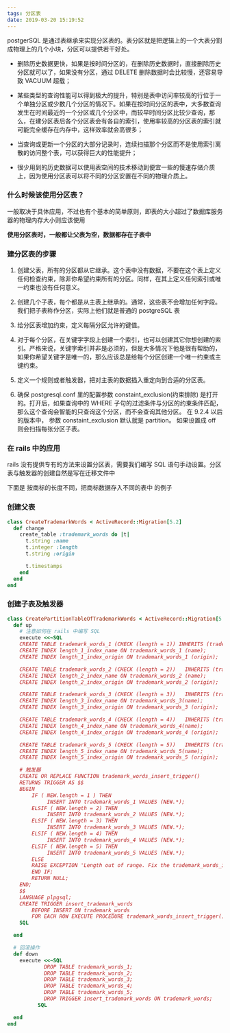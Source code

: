 ```yaml
---
tags: 分区表
date: 2019-03-20 15:19:52
---
```


postgerSQL 是通过表继承来实现分区表的。表分区就是把逻辑上的一个大表分割成物理上的几个小块，分区可以提供若干好处。

- 删除历史数据更快，如果是按时间分区的，在删除历史数据时，直接删除历史分区就可以了，如果没有分区，通过 DELETE 删除数据时会比较慢，还容易导致 VACUUM 超载；

- 某些类型的查询性能可以得到极大的提升，特别是表中访问率较高的行位于一个单独分区或少数几个分区的情况下。如果在按时间分区的表中，大多数查询发生在时间最近的一个分区或几个分区中，而较早时间分区比较少查询，那么，在建分区表后各个分区表会有各自的索引，使用率较高的分区表的索引就可能完全缓存在内存中，这样效率就会高很多；

- 当查询或更新一个分区的大部分记录时，连续扫描那个分区而不是使用索引离散的访问整个表，可以获得巨大的性能提升；

- 很少用到的历史数据可以使用表空间的技术移动到便宜一些的慢速存储介质上，因为使用分区表可以将不同的分区安置在不同的物理介质上。

### 什么时候该使用分区表？

一般取决于具体应用，不过也有个基本的简单原则，即表的大小超过了数据库服务器的物理内存大小则应该使用

**使用分区表时，一般都让父表为空，数据都存在子表中**

### 建分区表的步骤

1. 创建父表，所有的分区都从它继承。这个表中没有数据，不要在这个表上定义任何检查约束，除非你希望约束所有的分区。同样，在其上定义任何索引或唯一约束也没有任何意义。

2. 创建几个子表，每个都是从主表上继承的。通常，这些表不会增加任何字段。我们把子表称作分区，实际上他们就是普通的 postgreSQL 表

3. 给分区表增加约束，定义每隔分区允许的键值。

4. 对于每个分区，在关键字字段上创建一个索引，也可以创建其它你想创建的索引。严格来说，关键字索引并非是必须的，但是大多情况下他是很有帮助的，如果你希望关键字是唯一的，那么应该总是给每个分区创建一个唯一约束或主键约束。

5. 定义一个规则或者触发器，把对主表的数据插入重定向到合适的分区表。

6. 确保 postgresql.conf 里的配置参数 constaint_exclusion(约束排除) 是打开的。打开后，如果查询中的 WHERE 子句的过滤条件与分区的约束条件匹配，那么这个查询会智能的只查询这个分区，而不会查询其他分区。 在 9.2.4 以后的版本中， 参数 constaint_exclusion 默认就是 partition。 如果设置成 off 则会扫描每张分区子表。

### 在 rails 中的应用

rails 没有提供专有的方法来设置分区表，需要我们编写 SQL 语句手动设置。分区表与触发器的创建自然是写在迁移文件中

下面是 按商标的长度不同，把商标数据存入不同的表中 的例子

### 创建父表

```ruby
class CreateTrademarkWords < ActiveRecord::Migration[5.2]
  def change
    create_table :trademark_words do |t|
      t.string :name
      t.integer :length
      t.string :origin

      t.timestamps
    end
  end
end
```

### 创建子表及触发器

```ruby
class CreatePartitionTableOfTrademarkWords < ActiveRecord::Migration[5.2]
  def up
    # 注意如何在 rails 中编写 SQL
    execute <<~SQL
    CREATE TABLE trademark_words_1 (CHECK (length = 1)) INHERITS (trademark_words);
    CREATE INDEX length_1_index_name ON trademark_words_1 (name);
    CREATE INDEX length_1_index_origin ON trademark_words_1 (origin);

    CREATE TABLE trademark_words_2 (CHECK (length = 2))   INHERITS (trademark_words);
    CREATE INDEX length_2_index_name ON trademark_words_2 (name);
    CREATE INDEX length_2_index_origin ON trademark_words_2 (origin);

    CREATE TABLE trademark_words_3 (CHECK (length = 3))   INHERITS (trademark_words);
    CREATE INDEX length_3_index_name ON trademark_words_3(name);
    CREATE INDEX length_3_index_origin ON trademark_words_3 (origin);

    CREATE TABLE trademark_words_4 (CHECK (length = 4))   INHERITS (trademark_words);
    CREATE INDEX length_4_index_name ON trademark_words_4(name);
    CREATE INDEX length_4_index_origin ON trademark_words_4 (origin);

    CREATE TABLE trademark_words_5 (CHECK (length = 5))   INHERITS (trademark_words);
    CREATE INDEX length_5_index_name ON trademark_words_5(name);
    CREATE INDEX length_5_index_origin ON trademark_words_5 (origin);

    # 触发器
    CREATE OR REPLACE FUNCTION trademark_words_insert_trigger()
    RETURNS TRIGGER AS $$
    BEGIN
        IF ( NEW.length = 1 ) THEN
             INSERT INTO trademark_words_1 VALUES (NEW.*);
        ELSIF ( NEW.length = 2) THEN
             INSERT INTO trademark_words_2 VALUES (NEW.*);
        ELSIF ( NEW.length = 3) THEN
             INSERT INTO trademark_words_3 VALUES (NEW.*);
        ELSIF ( NEW.length = 4) THEN
             INSERT INTO trademark_words_4 VALUES (NEW.*);
        ELSIF ( NEW.length = 5) THEN
             INSERT INTO trademark_words_5 VALUES (NEW.*);
        ELSE
        RAISE EXCEPTION 'Length out of range. Fix the trademark_words_insert_trigger() function!';
        END IF;
        RETURN NULL;
    END;
    $$
    LANGUAGE plpgsql;
    CREATE TRIGGER insert_trademark_words
        BEFORE INSERT ON trademark_words
        FOR EACH ROW EXECUTE PROCEDURE trademark_words_insert_trigger();
    SQL

  end

  # 回滚操作
  def down
    execute <<~SQL
            DROP TABLE trademark_words_1;
            DROP TABLE trademark_words_2;
            DROP TABLE trademark_words_3;
            DROP TABLE trademark_words_4;
            DROP TABLE trademark_words_5;
            DROP TRIGGER insert_trademark_words ON trademark_words;
          SQL

  end
end

```
